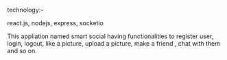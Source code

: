 technology:-

react.js,
nodejs,
express,
socketio

This appliation named smart social having functionalities to register user, login, logout, like a picture, upload a picture, make a friend , chat with them and so on.
